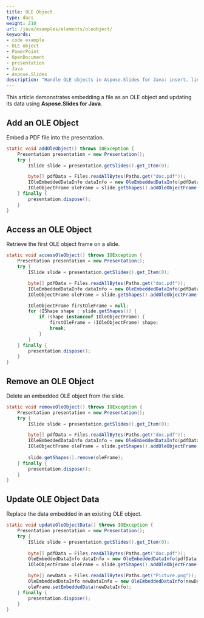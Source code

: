 ```yaml
---
title: OLE Object
type: docs
weight: 210
url: /java/examples/elements/oleobject/
keywords:
- code example
- OLE object
- PowerPoint
- OpenDocument
- presentation
- Java
- Aspose.Slides
description: "Handle OLE objects in Aspose.Slides for Java: insert, link, update, and extract embedded content with Java in PPT, PPTX, and ODP presentations."
---
```


This article demonstrates embedding a file as an OLE object and updating its data using **Aspose.Slides for Java**.

## **Add an OLE Object**

Embed a PDF file into the presentation.

```java
static void addOleObject() throws IOException {
    Presentation presentation = new Presentation();
    try {
        ISlide slide = presentation.getSlides().get_Item(0);

        byte[] pdfData = Files.readAllBytes(Paths.get("doc.pdf"));
        IOleEmbeddedDataInfo dataInfo = new OleEmbeddedDataInfo(pdfData, "pdf");
        IOleObjectFrame oleFrame = slide.getShapes().addOleObjectFrame(20, 20, 50, 50, dataInfo);
    } finally {
        presentation.dispose();
    }
}
```

## **Access an OLE Object**

Retrieve the first OLE object frame on a slide.

```java
static void accessOleObject() throws IOException {
    Presentation presentation = new Presentation();
    try {
        ISlide slide = presentation.getSlides().get_Item(0);

        byte[] pdfData = Files.readAllBytes(Paths.get("doc.pdf"));
        IOleEmbeddedDataInfo dataInfo = new OleEmbeddedDataInfo(pdfData, "pdf");
        IOleObjectFrame oleFrame = slide.getShapes().addOleObjectFrame(20, 20, 50, 50, dataInfo);

        IOleObjectFrame firstOleFrame = null;
        for (IShape shape : slide.getShapes()) {
            if (shape instanceof IOleObjectFrame) {
                firstOleFrame = (IOleObjectFrame) shape;
                break;
            }
        }
    } finally {
        presentation.dispose();
    }
}
```

## **Remove an OLE Object**

Delete an embedded OLE object from the slide.

```java
static void removeOleObject() throws IOException {
    Presentation presentation = new Presentation();
    try {
        ISlide slide = presentation.getSlides().get_Item(0);

        byte[] pdfData = Files.readAllBytes(Paths.get("doc.pdf"));
        IOleEmbeddedDataInfo dataInfo = new OleEmbeddedDataInfo(pdfData, "pdf");
        IOleObjectFrame oleFrame = slide.getShapes().addOleObjectFrame(20, 20, 50, 50, dataInfo);
        
        slide.getShapes().remove(oleFrame);
    } finally {
        presentation.dispose();
    }
}
```

## **Update OLE Object Data**

Replace the data embedded in an existing OLE object.

```java
static void updateOleObjectData() throws IOException {
    Presentation presentation = new Presentation();
    try {
        ISlide slide = presentation.getSlides().get_Item(0);
        
        byte[] pdfData = Files.readAllBytes(Paths.get("doc.pdf"));
        OleEmbeddedDataInfo dataInfo = new OleEmbeddedDataInfo(pdfData, "pdf");
        IOleObjectFrame oleFrame = slide.getShapes().addOleObjectFrame(20, 20, 50, 50, dataInfo);

        byte[] newData = Files.readAllBytes(Paths.get("Picture.png"));
        OleEmbeddedDataInfo newDataInfo = new OleEmbeddedDataInfo(newData, "png");
        oleFrame.setEmbeddedData(newDataInfo);
    } finally {
        presentation.dispose();
    }
}
```
